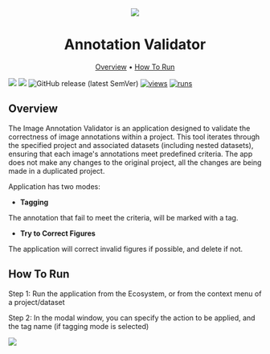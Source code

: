 <div align="center" markdown>

<img src="https://github.com/user-attachments/assets/758eb893-bc1c-4ff5-aa06-286b18557cae"/>

# Annotation Validator

<p align="center">
  <a href="#Overview">Overview</a> •
  <a href="#How-To-Run">How To Run</a>
</p>

</div>

[![](https://img.shields.io/badge/supervisely-ecosystem-brightgreen)](https://ecosystem.supervise.ly/apps/supervisely-ecosystem/annotation-validator)
[![](https://img.shields.io/badge/slack-chat-green.svg?logo=slack)](https://supervise.ly/slack)
![GitHub release (latest SemVer)](https://img.shields.io/github/v/release/supervisely-ecosystem/annotation-validator)
[![views](https://app.supervise.ly/img/badges/views/supervisely-ecosystem/annotation-validator)](https://supervise.ly)
[![runs](https://app.supervise.ly/img/badges/runs/supervisely-ecosystem/annotation-validator)](https://supervise.ly)


## Overview

The Image Annotation Validator is an application designed to validate the correctness of image annotations within a project. This tool iterates through the specified project and associated datasets (including nested datasets), ensuring that each image's annotations meet predefined criteria. The app does not make any changes to the original project, all the changes are being made in a duplicated project.

Application has two modes:

- **Tagging**

The annotation that fail to meet the criteria, will be marked with a tag.

- **Try to Correct Figures**

The application will correct invalid figures if possible, and delete if not.

## How To Run

Step 1: Run the application from the Ecosystem, or from the context menu of a project/dataset


Step 2: In the modal window, you can specify the action to be applied, and the tag name (if tagging mode is selected)

<img src="xxx"/>